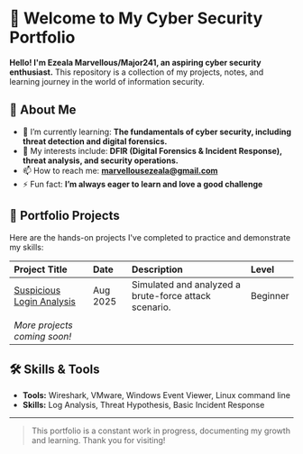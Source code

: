 # 👋 Welcome to My Cyber Security Portfolio

**Hello! I'm Ezeala Marvellous/Major241, an aspiring cyber security enthusiast.** This repository is a collection of my projects, notes, and learning journey in the world of information security.

## 🚀 About Me

- 🔭 I’m currently learning: **The fundamentals of cyber security, including threat detection and digital forensics.**
- 🌱 My interests include: **DFIR (Digital Forensics & Incident Response), threat analysis, and security operations.**
- 📫 How to reach me: **marvellousezeala@gmail.com**
- ⚡ Fun fact: **I’m always eager to learn and love a good challenge**

## 📂 Portfolio Projects

Here are the hands-on projects I've completed to practice and demonstrate my skills:

| Project Title | Date | Description | Level |
| :--- | :--- | :--- | :--- |
| [Suspicious Login Analysis](first_project_suspicious_login.md) | Aug 2025 | Simulated and analyzed a brute-force attack scenario. | Beginner |
| | | | |
| *More projects coming soon!* | | | |

## 🛠️ Skills & Tools

- **Tools:** Wireshark, VMware, Windows Event Viewer, Linux command line
- **Skills:** Log Analysis, Threat Hypothesis, Basic Incident Response

---

> This portfolio is a constant work in progress, documenting my growth and learning. Thank you for visiting!
